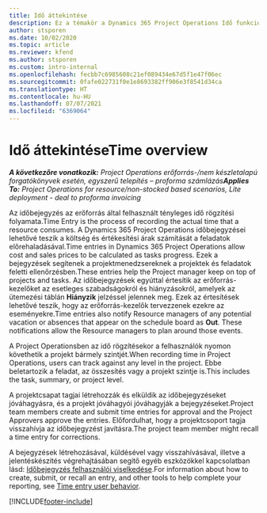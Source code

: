 ```yaml
---
title: Idő áttekintése
description: Ez a témakör a Dynamics 365 Project Operations Idő funkciójáról nyújt információkat.
author: stsporen
ms.date: 10/02/2020
ms.topic: article
ms.reviewer: kfend
ms.author: stsporen
ms.custom: intro-internal
ms.openlocfilehash: fecbb7c6985608c21ef089434e67d5f1e47f06ec
ms.sourcegitcommit: 0fafe022731f0e1e8693382ff906e3f8541d34ca
ms.translationtype: HT
ms.contentlocale: hu-HU
ms.lasthandoff: 07/07/2021
ms.locfileid: "6369064"
---
```

# <a name="time-overview"></a><span data-ttu-id="3613c-103">Idő áttekintése</span><span class="sxs-lookup"><span data-stu-id="3613c-103">Time overview</span></span>

<span data-ttu-id="3613c-104">_**A következőre vonatkozik:** Project Operations erőforrás-/nem készletalapú forgatókönyvek esetén, egyszerű telepítés – proforma számlázás_</span><span class="sxs-lookup"><span data-stu-id="3613c-104">_**Applies To:** Project Operations for resource/non-stocked based scenarios, Lite deployment - deal to proforma invoicing_</span></span>

<span data-ttu-id="3613c-105">Az időbejegyzés az erőforrás által felhasznált tényleges idő rögzítési folyamata.</span><span class="sxs-lookup"><span data-stu-id="3613c-105">Time Entry is the process of recording the actual time that a resource consumes.</span></span> <span data-ttu-id="3613c-106">A Dynamics 365 Project Operations időbejegyzései lehetővé teszik a költség és értékesítési árak számítását a feladatok előrehaladásával.</span><span class="sxs-lookup"><span data-stu-id="3613c-106">Time entries in Dynamics 365 Project Operations allow cost and sales prices to be calculated as tasks progress.</span></span> <span data-ttu-id="3613c-107">Ezek a bejegyzések segítenek a projektmenedzsereknek a projektek és feladatok feletti ellenőrzésben.</span><span class="sxs-lookup"><span data-stu-id="3613c-107">These entries help the Project manager keep on top of projects and tasks.</span></span> <span data-ttu-id="3613c-108">Az időbejegyzések egyúttal értesítik az erőforrás-kezelőket az esetleges szabadságokról és hiányzásokról, amelyek az ütemezési táblán **Hiányzik** jelzéssel jelennek meg. Ezek az értesítések lehetővé teszik, hogy az erőforrás-kezelők tervezzenek ezekre az eseményekre.</span><span class="sxs-lookup"><span data-stu-id="3613c-108">Time entries also notify Resource managers of any potential vacation or absences that appear on the schedule board as **Out**. These notifications allow the Resource managers to plan around those events.</span></span>

<span data-ttu-id="3613c-109">A Project Operationsben az idő rögzítésekor a felhasználók nyomon követhetik a projekt bármely szintjét.</span><span class="sxs-lookup"><span data-stu-id="3613c-109">When recording time in Project Operations, users can track against any level in the project.</span></span> <span data-ttu-id="3613c-110">Ebbe beletartozik a feladat, az összesítés vagy a projekt szintje is.</span><span class="sxs-lookup"><span data-stu-id="3613c-110">This includes the task, summary, or project level.</span></span>

<span data-ttu-id="3613c-111">A projektcsapat tagjai létrehozzák és elküldik az időbejegyzéseket jóváhagyásra, és a projekt jóváhagyói jóváhagyják a bejegyzéseket.</span><span class="sxs-lookup"><span data-stu-id="3613c-111">Project team members create and submit time entries for approval and the Project Approvers approve the entries.</span></span> <span data-ttu-id="3613c-112">Előfordulhat, hogy a projektcsoport tagja visszahívja az időbejegyzést javításra.</span><span class="sxs-lookup"><span data-stu-id="3613c-112">The project team member might recall a time entry for corrections.</span></span>

<span data-ttu-id="3613c-113">A bejegyzések létrehozásával, küldésével vagy visszahívásával, illetve a jelentéskészítés végrehajtásában segítő egyéb eszközökkel kapcsolatban lásd: [Időbejegyzés felhasználói viselkedése](ui-behavior-time.md).</span><span class="sxs-lookup"><span data-stu-id="3613c-113">For information about how to create, submit, or recall an entry, and other tools to help complete your reporting, see [Time entry user behavior](ui-behavior-time.md).</span></span>



[!INCLUDE[footer-include](../includes/footer-banner.md)]